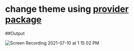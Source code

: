 # change theme using [provider package](https://pub.dev/packages/provider/install)

##Output


![Screen Recording 2021-07-10 at 1 15 02 PM](https://user-images.githubusercontent.com/22388017/125156088-564f4b00-e181-11eb-9437-d9cf3928e4d8.gif)

